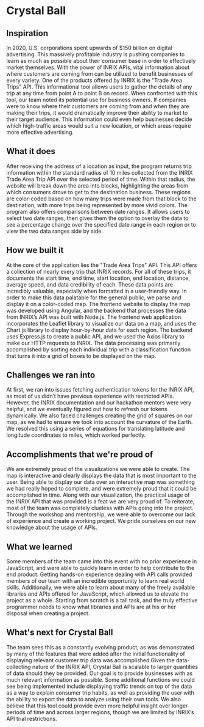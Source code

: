 # Crystal Ball

## Inspiration
In 2020, U.S. corporations spent upwards of $150 billion on digital advertising. This massively profitable industry is pushing companies to learn as much as possible about their consumer base in order to effectively market themselves. With the power of INRIX APIs, vital information about where customers are coming from can be utilized to benefit businesses of every variety.
One of the products offered by INRIX is the "Trade Area Trips" API. This informational tool allows users to gather the details of any trip at any time from point A to point B on record. When confronted with this tool, our team noted its potential use for business owners. If companies were to know where their customers are coming from and when they are making their trips, it would dramatically improve their ability to market to their target audience. This information could even help businesses decide which high-traffic areas would suit a new location, or which areas require more effective advertising.

## What it does
After receiving the address of a location as input, the program returns trip information within the standard radius of 10 miles collected from the INRIX Trade Area Trip API over the selected period of time. Within that radius, the website will break down the area into blocks, highlighting the areas from which consumers drove to get to the destination business. These regions are color-coded based on how many trips were made from that block to the destination, with more trips being represented by more vivid colors. The program also offers comparisons between date ranges. It allows users to select two date ranges, then gives them the option to overlay the data to see a percentage change over the specified date range in each region or to view the two data ranges side by side. 

## How we built it
At the core of the application lies the "Trade Area Trips" API. This API offers a collection of nearly every trip that INRIX records. For all of these trips, it documents the start time, end time, start location, end location, distance, average speed, and data credibility of each. These data points are incredibly valuable, especially when formatted in a user-friendly way. In order to make this data palatable for the general public, we parse and display it on a color-coded map. The frontend website to display the map was developed using Angular, and the backend that processes the data from INRIX’s API was built with Node.js. The frontend web application incorporates the Leaflet library to visualize our data on a map, and uses the Chart.js library to display hour-by-hour data for each region. The backend uses Express.js to create a public API, and we used the Axios library to make our HTTP requests to INRIX. The data processing was primarily accomplished by sorting each individual trip with a classification function that turns it into a grid of boxes to be displayed on the map.

## Challenges we ran into
At first, we ran into issues fetching authentication tokens for the INRIX API, as most of us didn’t have previous experience with restricted APIs. However, the INRIX documentation and our hackathon mentors were very helpful, and we eventually figured out how to refresh our tokens dynamically. We also faced challenges creating the grid of squares on our map, as we had to ensure we took into account the curvature of the Earth. We resolved this using a series of equations for translating latitude and longitude coordinates to miles, which worked perfectly.

## Accomplishments that we're proud of
We are extremely proud of the visualizations we were able to create. The map is interactive and clearly displays the data that is most important to the user. Being able to display our data over an interactive map was something we had really hoped to complete, and were extremely proud that it could be accomplished in time.
Along with our visualization, the practical usage of the INRIX API that was provided is a feat we are very proud of. To reiterate, most of the team was completely clueless with APIs going into the project. Through the workshop and mentorship, we were able to overcome our lack of experience and create a working project. We pride ourselves on our new knowledge about the usage of APIs.

## What we learned
Some members of the team came into this event with no prior experience in JavaScript, and were able to quickly learn in order to help contribute to the end product. Getting hands-on experience dealing with API calls provided members of our team with an incredible opportunity to learn real world skills. Additionally, we were able to learn about many of the freely available libraries and APIs offered for JavaScript, which allowed us to elevate the project as a whole. Starting from scratch is a tall task, and the truly effective programmer needs to know what libraries and APIs are at his or her disposal when creating a project.

## What's next for Crystal Ball
The team sees this as a constantly evolving product, as was demonstrated by many of the features that were added after the initial functionality of displaying relevant customer trip data was accomplished.Given the data-collecting nature of the INRIX API, Crystal Ball is scalable to larger quantities of data should they be provided. Our goal is to provide businesses with as much relevant information as possible. Some additional functions we could see being implemented include displaying traffic trends on top of the data as a way to explain consumer trip habits, as well as providing the user with the ability to export the data to analyze using their own tools. We also believe that this tool could provide even more helpful insight over longer periods of time and across larger regions, though we are limited by INRIX’s API trial restrictions.
